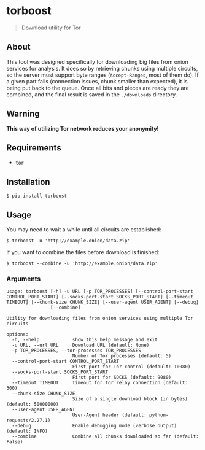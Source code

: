 # torboost

> Download utility for Tor

## About

This tool was designed specifically for downloading big files from onion services for analysis. It does so by retrieving chunks using multiple circuits, so the server must support byte ranges (`Accept-Ranges`, most of them do). If a given part fails (connection issues, chunk smaller than expected), it is being put back to the queue. Once all bits and pieces are ready they are combined, and the final result is saved in the `./downloads` directory.

## Warning

**This way of utilizing Tor network reduces your anonymity!**

## Requirements

* `tor`

## Installation

`$ pip install torboost`

## Usage

You may need to wait a while until all circuits are established:

`$ torboost -u 'http://example.onion/data.zip'`

If you want to combine the files before download is finished:

`$ torboost --combine -u 'http://example.onion/data.zip'`

### Arguments

```
usage: torboost [-h] -u URL [-p TOR_PROCESSES] [--control-port-start CONTROL_PORT_START] [--socks-port-start SOCKS_PORT_START] [--timeout TIMEOUT] [--chunk-size CHUNK_SIZE] [--user-agent USER_AGENT] [--debug]
                [--combine]

Utility for downloading files from onion services using multiple Tor circuits

options:
  -h, --help            show this help message and exit
  -u URL, --url URL     Download URL (default: None)
  -p TOR_PROCESSES, --tor-processes TOR_PROCESSES
                        Number of Tor processes (default: 5)
  --control-port-start CONTROL_PORT_START
                        First port for Tor control (default: 10080)
  --socks-port-start SOCKS_PORT_START
                        First port for SOCKS (default: 9080)
  --timeout TIMEOUT     Timeout for Tor relay connection (default: 300)
  --chunk-size CHUNK_SIZE
                        Size of a single download block (in bytes) (default: 50000000)
  --user-agent USER_AGENT
                        User-Agent header (default: python-requests/2.27.1)
  --debug               Enable debugging mode (verbose output) (default: INFO)
  --combine             Combine all chunks downloaded so far (default: False)
```